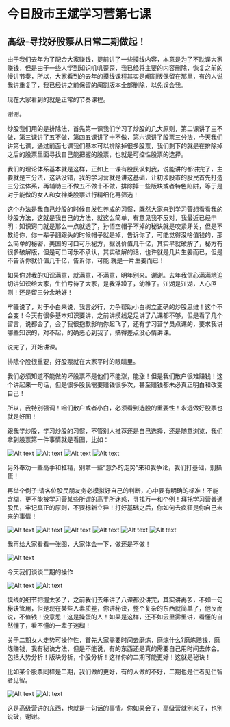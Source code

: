 # 今日股市王斌学习营第七课

## 高级-寻找好股票从日常二期做起！


由于我们去年为了配合大家赚钱，提前讲了一些摸线内容，本意是为了不耽误大家赚钱，但是由于一些人学到知识叽叽歪歪，我已经将主要的内容删除，恢复之前的慢讲节奏，所以，大家看到的去年的摸线课程其实是阉割版保留在那里，有的人说我讲重复了，我已经讲之前保留的阉割版本全部删除，以免误会我。

现在大家看到的就是正常的节奏课程。

谢谢。

炒股我们用的是排除法，首先第一课我们学习了炒股的几大原则，第二课讲了三不做，第三课讲了五不做，第四五课讲了十不做，第六课讲了股票三分法，今天我们讲第七课，通过前面七课我们基本可以排除掉很多股票，我们剩下的就是在排除掉之后的股票里面寻找自己能把握的股票，也就是可控性股票的选择。

我们的理论体系基本就是这样，正如上一课有股民讽刺我，说能讲的都讲完了，主要就是三分法，这话没错，我的学习营就是讲这基础，让初涉股市的股民首先打造三分法体系，再辅助三不做五不做十不做，排除掉一些版块或者特色陷阱，等于是对于能做的女人和女神类股票进行精细化再筛选！

这个办法是我自己炒股的时候自发性养成的习惯，既然大家来到学习营想看看我的炒股方法，这就是我自己的方法，就这么简单，有意见我不反对，我最近已经申明：知识窍门就是那么一点就透了，孙悟空帽子不掉的秘诀就是咬紧牙关，但是不教给你，你一辈子翻跟头的时候帽子就是掉，告诉你了，可能觉得没啥值钱的，那么简单的秘密，美国的可口可乐秘方，据说价值几千亿，其实早就破解了，秘方有很多破解版，但是可口可乐不承认，其实破解的话，也许就是几片生姜而已，但是不告诉你就价值几千亿，告诉你，可能 就是一片生姜而已！

如果你对我的知识满意，就满意，不满意，明年别来。谢谢。去年我信心满满地迫切讲知识给大家，生怕亏待了大家，是我浮躁了，幼稚了。江湖是江湖，人心叵测！还是留三分余地好！

牢骚说了，对于小白来说，我言必行，力争帮助小白树立正确的炒股思维！这个不会变！今天有很多基本知识要讲，之前讲摸线足足讲了八课都不够，但是看了几个留言，说都会了，会了我很抱歉影响你起飞了，还有学习营学员点课的，要求我讲哪些知识的，对不起，的确恶心到我了，搞得差点没心情讲课。

说完了，开始讲课。

排除个股很重要，好股票就在大家平时的眼睛里。

我们必须知道不能做的坏股票不是他们不能涨，能涨！但是我们散户很难赚钱！这个讲起来一句话，但是很多股民需要赔钱很多次，甚至赔钱都未必真正明白和改变自己！

所以，我特别强调！咱们散户或者小白，必须看到选股的重要性！永远做好股票也就是好图！

跟我学炒股，学习炒股的习惯，不管别人推荐还是自己选择，还是随意浏览，我们拿到股票第一件事情就是看图，比如：

![Alt text](http://imagev2.xmcdn.com/group84/M08/1A/3B/wKg5JF7cSUKDxpSQAAJJ-1RYNVs608.png!op_type=0?pt=5&ek=1&kp=1&sce=0-12-12)
![Alt text](http://imagev2.xmcdn.com/group84/M05/1A/99/wKg5Hl7cSreQb3oKAAJt1PyGrjw928.png!op_type=0?pt=5&ek=1&kp=1&sce=0-12-12)
![Alt text](http://imagev2.xmcdn.com/group84/M07/1A/B8/wKg5Hl7cTN7S2LDRAAH9EThty-4331.png!op_type=0?pt=5&ek=1&kp=1&sce=0-12-12)
![Alt text](http://imagev2.xmcdn.com/group83/M0B/1A/8E/wKg5I17cTeLwth4sAAJdNuU_O4M742.png!op_type=0?pt=5&ek=1&kp=1&sce=0-12-12)

另外奉劝一些高手和杠精，别拿一些“意外的走势”来和我争论，我们打基础，别操蛋！

再举个例子:请各位股民朋友务必模拟好自己的判断，心中要有明确的标准！不能含糊，更不能被学习营某些所谓的高手所迷惑，寻找万一和个例！拜托学习营普通股民，牢记真正的原则，不要标新立异！打好基础之后，你如何去疯狂是你自己未来的事情！

![Alt text](http://imagev2.xmcdn.com/group84/M04/1A/92/wKg5JF7cT_bBX2w2AAJZ8L3p-jE374.png!op_type=0?pt=5&ek=1&kp=1&sce=0-12-12)
![Alt text](http://imagev2.xmcdn.com/group87/M00/1A/E2/wKg5J17cUJSQvq2QAAHlhg7UAhY910.png!op_type=0?pt=5&ek=1&kp=1&sce=0-12-12)
![Alt text](http://imagev2.xmcdn.com/group82/M02/1B/01/wKg5Il7cUWbiz_UtAAGBO_2Gl2M807.png!op_type=0?pt=5&ek=1&kp=1&sce=0-12-12)
![Alt text](http://imagev2.xmcdn.com/group85/M01/1A/EB/wKg5H17cUifhiknUAAH-5x9ejMs503.png!op_type=0?pt=5&ek=1&kp=1&sce=0-12-12)
![Alt text](http://imagev2.xmcdn.com/group87/M00/1B/05/wKg5J17cUqazYKoNAAHwMcWtWRM681.png!op_type=0?pt=5&ek=1&kp=1&sce=0-12-12)
![Alt text](http://imagev2.xmcdn.com/group86/M04/1A/E2/wKg5IF7cU22xWtDTAAI0yI9n1x4426.png!op_type=0?pt=5&ek=1&kp=1&sce=0-12-12)

我再给大家看看一张图，大家体会一下，做还是不做！

![Alt text](http://imagev2.xmcdn.com/group84/M06/1A/E2/wKg5JF7cVVfy6c7LAALDYrY7pas898.png!op_type=0?pt=5&ek=1&kp=1&sce=0-12-12)

今天我们谈谈二期的操作

![Alt text](http://imagev2.xmcdn.com/group84/M04/1B/02/wKg5JF7cWBmy7AYHAAMLM8gLx-U003.png!op_type=0?pt=5&ek=1&kp=1&sce=0-12-12)
![Alt text](http://imagev2.xmcdn.com/group86/M01/1B/15/wKg5Jl7cWa6zlucIAAMNZzBM2DY818.png!op_type=0?pt=5&ek=1&kp=1&sce=0-12-12)

摸线的细节把握太多了，之前我们去年讲了八课都没讲完，其实讲再多，不如一句秘诀管用，但是现在某些人素质差，你讲秘诀，整个复杂的东西就简单了，他反而说，不值钱！没意思！这是操蛋的人！如果是这样，还不如云里雾里讲，看懂的自然懂了，看不懂的一辈子迷糊！

关于二期女人走势可操作性，首先大家需要时间去磨炼，磨炼什么?磨炼赔钱，磨炼赚钱，我有秘诀方法，但是不能说，有的东西还是真的需要自己用时间去体会。包括大势分析！版块分析，个股分析！这样你的二期可能更好！这就是秘诀！

比如某个股票同样是二期，我们做的更好，有的人做的不好，二期也是仁者见仁智者见智。

![Alt text](http://imagev2.xmcdn.com/group84/M09/1B/86/wKg5Hl7cXKqzpyg1AAHKwJ_8vbw070.png!op_type=0?pt=5&ek=1&kp=1&sce=0-12-12)
![Alt text](http://imagev2.xmcdn.com/group87/M05/1B/86/wKg5J17cXO3BLlAeAAG2L3syLK0766.png!op_type=0?pt=5&ek=1&kp=1&sce=0-12-12)

这是高级营讲的东西，也就是一句话的事情。你如果会了，高级营就别来了，也别说破，谢谢。